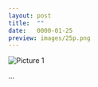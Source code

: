 ```yaml
---
layout: post
title:  ""
date:   0000-01-25
preview: images/25p.png
---
```


![Picture 1]({{site.baseurl}}/images/25.png?auto=yes)

...